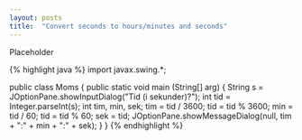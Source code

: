 ```yaml
---
layout: posts
title:  "Convert seconds to hours/minutes and seconds"
---
```

Placeholder

{% highlight java %}
import javax.swing.*;

public class Moms {
  public static void main (String[] arg) {
    String s = JOptionPane.showInputDialog("Tid (i sekunder)?");
    int tid = Integer.parseInt(s);
    int tim, min, sek;
    tim = tid / 3600;
    tid = tid % 3600;
    min = tid / 60;
    tid = tid % 60;
    sek = tid;
    JOptionPane.showMessageDialog(null, tim + ":" + min + ":" + sek);
  }
}
{% endhighlight %}
